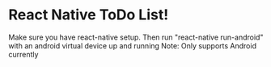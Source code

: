 # React Native ToDo List!
Make sure you have react-native setup. Then run "react-native run-android" with an android virtual device up and running
Note: Only supports Android currently
